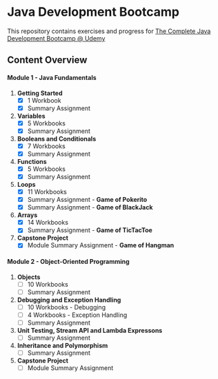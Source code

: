 # Java Development Bootcamp

This repository contains exercises and progress for [The Complete Java Development Bootcamp @ Udemy](https://www.udemy.com/course/the-complete-java-development-bootcamp/)

##  Content Overview
#### Module 1 - Java Fundamentals
1. **Getting Started**
    - [X] 1 Workbook
    - [X] Summary Assignment
2. **Variables**
    - [X] 5 Workbooks
    - [X] Summary Assignment
3. **Booleans and Conditionals**
    - [X] 7 Workbooks
    - [X] Summary Assignment
4. **Functions**
    - [X] 5 Workbooks
    - [X] Summary Assignment
5. **Loops**
    - [X] 11 Workbooks
    - [X] Summary Assignment - **Game of Pokerito**
    - [X] Summary Assignment - **Game of BlackJack**
6. **Arrays**
    - [X] 14 Workbooks
    - [X] Summary Assignment - **Game of TicTacToe**
7. **Capstone Project** 
    - [X] Module Summary Assignment - **Game of Hangman**

#### Module 2 - Object-Oriented Programming
1. **Objects**
    - [ ] 10 Workbooks
    - [ ] Summary Assignment
2. **Debugging and Exception Handling** 
    - [ ] 10 Workbooks - Debugging
    - [ ] 4 Workbooks - Exception Handling
    - [ ] Summary Assignment
3. **Unit Testing, Stream API and Lambda Expressons**
    - [ ] Summary Assignment
4. **Inheritance and Polymorphism**
    - [ ] Summary Assignment
5. **Capstone Project** 
    - [ ] Module Summary Assignment
